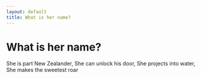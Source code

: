 ```yaml
---
layout: default
title: What is her name?
---
```

# What is her name?

She is part New Zealander,
She can unlock his door,
She projects into water,
She makes the sweetest roar
